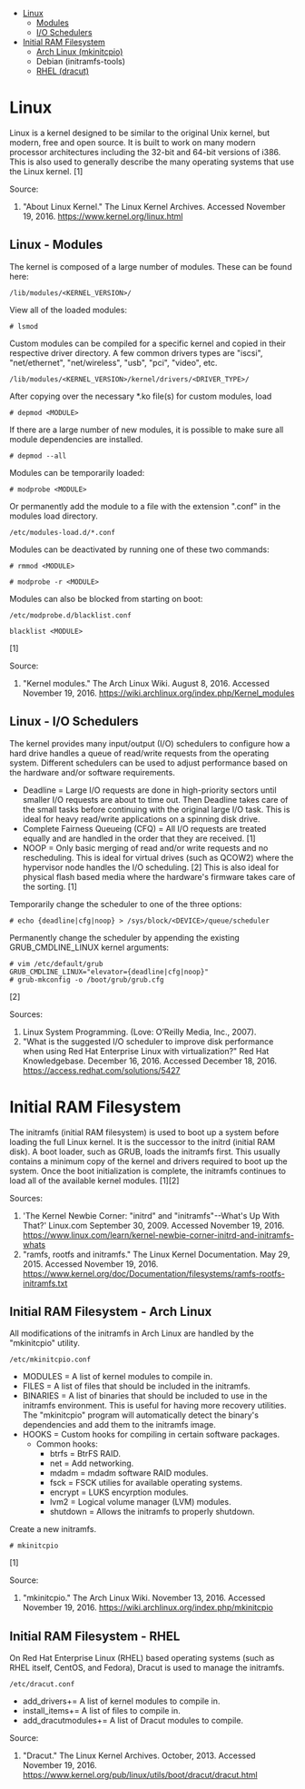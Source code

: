 * [Linux](#linux)
    * [Modules](#linux---modules)
    * [I/O Schedulers](#linux---i/o-schedulers)
* [Initial RAM Filesystem](#initial-ram-filesystem)
    * [Arch Linux (mkinitcpio)](#initial-ram-filesystem---arch-linux)
    * Debian (initramfs-tools)
    * [RHEL (dracut)](#initial-ram-filesystem---rhel)


# Linux

Linux is a kernel designed to be similar to the original Unix kernel, but modern, free and open source. It is built to work on many modern processor architectures including the 32-bit and 64-bit versions of i386. This is also used to generally describe the many operating systems that use the Linux kernel. [1]

Source:

1. "About Linux Kernel." The Linux Kernel Archives. Accessed November 19, 2016. https://www.kernel.org/linux.html


## Linux - Modules

The kernel is composed of a large number of modules. These can be found here:

```
/lib/modules/<KERNEL_VERSION>/
```

View all of the loaded modules:
```
# lsmod
```

Custom modules can be compiled for a specific kernel and copied in their respective driver directory. A few common drivers types are "iscsi", "net/ethernet", "net/wireless", "usb", "pci", "video", etc.
```
/lib/modules/<KERNEL_VERSION>/kernel/drivers/<DRIVER_TYPE>/
```

After copying over the necessary *.ko file(s) for custom modules, load
```
# depmod <MODULE>
```

If there are a large number of new modules, it is possible to make sure all module dependencies are installed.
```
# depmod --all
```

Modules can be temporarily loaded:
```
# modprobe <MODULE>
```

Or permanently add the module to a file with the extension ".conf" in the modules load directory.
```
/etc/modules-load.d/*.conf
```

Modules can be deactivated by running one of these two commands:
```
# rmmod <MODULE>
```
```
# modprobe -r <MODULE>
```

Modules can also be blocked from starting on boot:
```
/etc/modprobe.d/blacklist.conf
```
```
blacklist <MODULE>
```

[1]

Source:

1. "Kernel modules." The Arch Linux Wiki. August 8, 2016. Accessed November 19, 2016. https://wiki.archlinux.org/index.php/Kernel_modules


## Linux - I/O Schedulers

The kernel provides many input/output (I/O) schedulers to configure how a hard drive handles a queue of read/write requests from the operating system. Different schedulers can be used to adjust performance based on the hardware and/or software requirements.

* Deadline = Large I/O requests are done in high-priority sectors until smaller I/O requests are about to time out. Then Deadline takes care of the small tasks before continuing with the original large I/O task. This is ideal for heavy read/write applications on a spinning disk drive.
* Complete Fairness Queueing (CFQ) = All I/O requests are treated equally and are handled in the order that they are received. [1]
* NOOP = Only basic merging of read and/or write requests and no rescheduling. This is ideal for virtual drives (such as QCOW2) where the hypervisor node handles the I/O scheduling. [2] This is also ideal for physical flash based media where the hardware's firmware takes care of the sorting. [1]

Temporarily change the scheduler to one of the three options:
```
# echo {deadline|cfg|noop} > /sys/block/<DEVICE>/queue/scheduler
```

Permanently change the scheduler by appending the existing GRUB_CMDLINE_LINUX kernel arguments:
```
# vim /etc/default/grub
GRUB_CMDLINE_LINUX="elevator={deadline|cfg|noop}"
# grub-mkconfig -o /boot/grub/grub.cfg
```

[2]

Sources:

1. Linux System Programming. (Love: O’Reilly Media, Inc., 2007).
2. "What is the suggested I/O scheduler to improve disk performance when using Red Hat Enterprise Linux with virtualization?" Red Hat Knowledgebase. December 16, 2016. Accessed December 18, 2016. https://access.redhat.com/solutions/5427


# Initial RAM Filesystem

The initramfs (initial RAM filesystem) is used to boot up a system before loading the full Linux kernel. It is the successor to the initrd (initial RAM disk). A boot loader, such as GRUB, loads the initramfs first. This usually contains a minimum copy of the kernel and drivers required to boot up the system. Once the boot initialization is complete, the initramfs continues to load all of the available kernel modules. [1][2]

Sources:

1. 'The Kernel Newbie Corner: "initrd" and "initramfs"--What's Up With That?' Linux.com September 30, 2009. Accessed November 19, 2016. https://www.linux.com/learn/kernel-newbie-corner-initrd-and-initramfs-whats
2. "ramfs, rootfs and initramfs." The Linux Kernel Documentation. May 29, 2015. Accessed November 19, 2016. https://www.kernel.org/doc/Documentation/filesystems/ramfs-rootfs-initramfs.txt


## Initial RAM Filesystem - Arch Linux

All modifications of the initramfs in Arch Linux are handled by the "mkinitcpio" utility.

```
/etc/mkinitcpio.conf
```

* MODULES = A list of kernel modules to compile in.
* FILES = A list of files that should be included in the initramfs.
* BINARIES = A list of binaries that should be included to use in the initramfs environment. This is useful for having more recovery utilities. The "mkinitcpio" program will automatically detect the binary's dependencies and add them to the initramfs image.
* HOOKS = Custom hooks for compiling in certain software packages.
    * Common hooks:
        * btrfs = BtrFS RAID.
        * net = Add networking.
        * mdadm = mdadm software RAID modules.
        * fsck = FSCK utilies for available operating systems.
        * encrypt = LUKS encyrption modules.
        * lvm2 = Logical volume manager (LVM) modules.
        * shutdown = Allows the initramfs to properly shutdown.

Create a new initramfs.
```
# mkinitcpio
```

[1]

Source:

1. "mkinitcpio." The Arch Linux Wiki. November 13, 2016. Accessed November 19, 2016. https://wiki.archlinux.org/index.php/mkinitcpio


## Initial RAM Filesystem - RHEL

On Red Hat Enterprise Linux (RHEL) based operating systems (such as RHEL itself, CentOS, and Fedora), Dracut is used to manage the initramfs.

```
/etc/dracut.conf
```

* add_drivers+= A list of kernel modules to compile in.
* install_items+= A list of files to compile in.
* add_dracutmodules+= A list of Dracut modules to compile.

Source:

1. "Dracut." The Linux Kernel Archives. October, 2013. Accessed November 19, 2016. https://www.kernel.org/pub/linux/utils/boot/dracut/dracut.html
